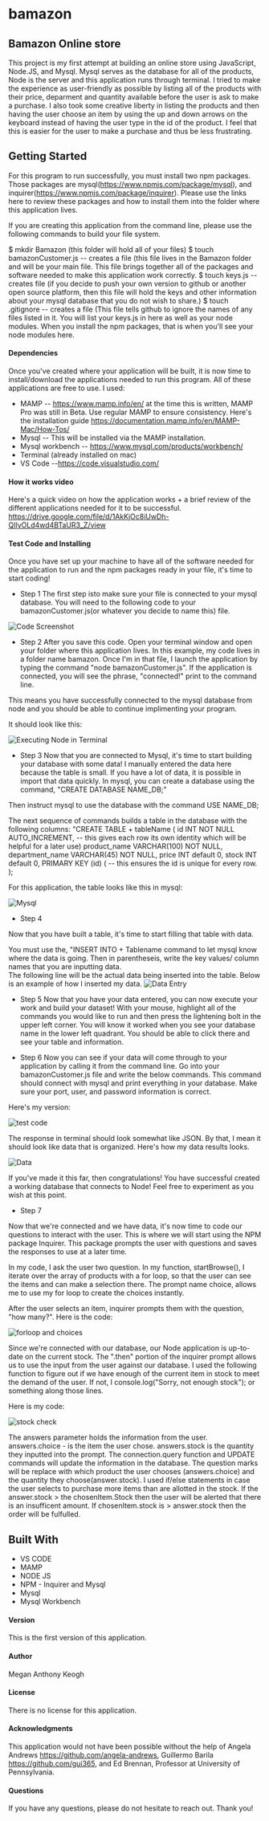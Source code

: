# bamazon

## Bamazon Online store

This project is my first attempt at building an online store using JavaScript, Node.JS, and Mysql. Mysql serves as the database for all of the products, Node is the server and this application runs through terminal. I tried to make the experience as user-friendly as possible by listing all of the products with their price, deparment and quantity available before the user is ask to make a purchase. 
I also took some creative liberty in listing the products and then having the user choose an item by using the up and down arrows on the keyboard instead of having the user type in the id of the product. I feel that this is easier for the user to make a purchase and thus be less frustrating. 

## Getting Started
For this program to run successfully, you must install two npm packages. Those packages are mysql(https://www.npmjs.com/package/mysql), and inquirer(https://www.npmjs.com/package/inquirer). Please use the links here to review these packages and how to install them into the folder where this application lives.  

If you are creating this application from the command line, please use the following commands to build your file system. 

$ mkdir Bamazon (this folder will hold all of your files)
$ touch bamazonCustomer.js -- creates a file (this file lives in the Bamazon folder and will be your main file. This file brings together all of the packages and software needed to make this application work correctly.
$ touch keys.js -- creates file (if you decide to push your own version to github or another open source platform, then this file will hold the keys and other information about your mysql database that you do not wish to share.) 
$ touch .gitignore -- creates a file (This file tells github to ignore the names of any files listed in it. You will list your keys.js in here as well as your node modules. When you install the npm packages, that is when you'll see your node modules here. 

#### Dependencies
Once you've created where your application will be built, it is now time to install/download the applications needed to run this program. All of these applications are free to use. 
I used:
 * MAMP -- https://www.mamp.info/en/ at the time this is written, MAMP Pro was still in Beta. Use regular MAMP to ensure consistency.  Here's the installation guide https://documentation.mamp.info/en/MAMP-Mac/How-Tos/
 * Mysql -- This will be installed via the MAMP installation.
 * Mysql workbench -- https://www.mysql.com/products/workbench/ 
 * Terminal (already installed on mac)
 * VS Code --https://code.visualstudio.com/

#### How it works video
Here's a quick video on how the application works + a brief review of the different applications needed for it to be successful. https://drive.google.com/file/d/1AkKjOc8iUwDh-QIlyOLd4wd4BTaUR3_Z/view

#### Test Code and Installing 
Once you have set up your machine to have all of the software needed for the application to run and the npm packages ready in your file, it's time to start coding! 

* Step 1
The first step isto make sure your file is connected to your mysql database. You will need to the following code to your bamazonCustomer.js(or whatever you decide to name this) file. 

![Code Screenshot](/screenshotcode.png)


* Step 2 
After you save this code. Open your terminal window and open your folder where this application lives. In this example, my code lives in a folder name bamazon. Once I'm in that file, I launch the application by typing the command "node bamazonCustomer.js". If the application is connected, you will see the phrase, "connected!" print to the command line. 

This means you have successfully connected to the mysql database from node and you should be able to continue implimenting your program. 

It should look like this:

![Executing Node in Terminal](/terminal.png)

* Step 3
Now that you are connected to Mysql, it's time to start building your database with some data! I manually entered the data here because the table is small. If you have a lot of data, it is possible in import that data quickly. 
In mysql, you can create a database using the command, "CREATE DATABASE NAME_DB;"

Then instruct mysql to use the database with the command USE NAME_DB;

The next sequence of commands builds a table in the database with the following columns:
"CREATE TABLE + tableName (
  id INT NOT NULL AUTO_INCREMENT, -- this gives each row its own identity which will be helpful for a later use)
  product_name VARCHAR(100) NOT NULL,
  department_name VARCHAR(45) NOT NULL,
  price INT default 0,
  stock INT default 0,
  PRIMARY KEY (id) ( -- this ensures the id is unique for every row. 
);

For this application, the table looks like this in mysql:

![Mysql](/mysql.png)

* Step 4

Now that you have built a table, it's time to start filling that table with data. 

You must use the, "INSERT INTO + Tablename command to let mysql know where the data is going. Then in parentheseis, write the key values/ column names that you are inputting data.  
The following line will be the actual data being inserted into the table. Below is an example of how I inserted my data. 
![Data Entry](/enterData.png)

* Step 5
Now that you have your data entered, you can now execute your work and build your dataset! With your mouse, highlight all of the commands you would like to run and then press the lightening bolt in the upper left corner. You will know it worked when you see your database name in the lower left quadrant. You should be able to click there and see your table and information. 

* Step 6
Now you can see if your data will come through to your application by calling it from the command line. Go into your bamazonCustomer.js file and write the below commands. This command should connect with mysql and print everything in your database. Make sure your port, user, and password information is correct. 
 
 Here's my version:
 
 ![test code](/test.png)
 
The response in terminal should look somewhat like JSON. By that, I mean it should look like data that is organized. Here's how my data results looks. 


![Data](/results.png)

If you've made it this far, then congratulations! You have successful created a working database that connects to Node! Feel free to experiment as you wish at this point. 

* Step 7

Now that we're connected and we have data, it's now time to code our questions to interact with the user. This is where we will start using the NPM package Inquirer. This package prompts the user with questions and saves the responses to use at a later time. 

In my code, I ask the user two question. In my function, startBrowse(), I iterate over the array of products with a for loop, so that the user can see the items and can make a selection there. The prompt name choice, allows me to use my for loop to create the choices instantly. 

After the user selects an item, inquirer prompts them with the question, "how many?". Here is the code:

![forloop and choices](/choiceArray.png)

Since we're connected with our database, our Node application is up-to-date on the current stock. The ".then" portion of the inquirer prompt allows us to use the input from the user against our database. I used the following function to figure out if we have enough of the current item in stock to meet the demand of the user. If not, I console.log("Sorry, not enough stock"); or something along those lines. 

Here is my code:

![stock check](/stock.png)

The answers parameter holds the information from the user. answers.choice - is the item the user chose. answers.stock is the quantity they inputted into the  prompt. 
The connection.query function and UPDATE commands will update the information in the database. The question marks will be replace with which product the user chooses (answers.choice) and the quantity they choose(answer.stock). 
I used if/else statements in case the user selects to purchase more items than are allotted in the stock. If the answer.stock > the chosenItem.Stock then the user will be alerted that there is an insufficent amount. 
If chosenItem.stock is > answer.stock then the order will be fulfulled. 

## Built With
 * VS CODE
 * MAMP
 * NODE JS
 * NPM - Inquirer and Mysql
 * Mysql
 * Mysql Workbench

#### Version
This is the first version of this application.

#### Author
Megan Anthony Keogh

#### License
There is no license for this application. 

#### Acknowledgments
This application would not have been possible without the help of Angela Andrews https://github.com/angela-andrews, Guillermo Barila https://github.com/gui365, and Ed Brennan, Professor at University of Pennsylvania.  

#### Questions
If you have any questions, please do not hesitate to reach out. Thank you! 
